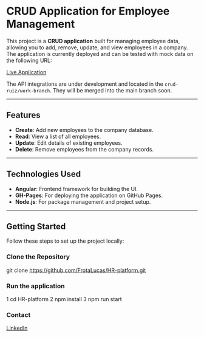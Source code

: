 # CRUD Application for Employee Management

This project is a **CRUD application** built for managing employee data, allowing you to add, remove, update, and view employees in a company. The application is currently deployed and can be tested with mock data on the following URL:

[Live Application](https://frotalucas.github.io/HR-platform/)

The API integrations are under development and located in the `crud-ruiz/work-branch`. They will be merged into the main branch soon.

---

## Features

- **Create**: Add new employees to the company database.
- **Read**: View a list of all employees.
- **Update**: Edit details of existing employees.
- **Delete**: Remove employees from the company records.

---

## Technologies Used

- **Angular**: Frontend framework for building the UI.
- **GH-Pages**: For deploying the application on GitHub Pages.
- **Node.js**: For package management and project setup.

---

## Getting Started

Follow these steps to set up the project locally:

### Clone the Repository

git clone https://github.com/FrotaLucas/HR-platform.git

### Run the application

1 cd HR-platform
2 npm install
3 npm run start

### Contact

[LinkedIn](https://www.linkedin.com/in/lucas-dias-frota-9020b2126/)

```

```

